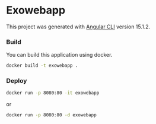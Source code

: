# Exowebapp

This project was generated with [Angular CLI](https://github.com/angular/angular-cli) version 15.1.2.

### Build

You can build this application using docker.

```bash
docker build -t exowebapp .
```
### Deploy

```bash
docker run -p 8080:80 -it exowebapp
```
or  
```bash
docker run -p 8080:80 -d exowebapp
```

